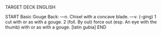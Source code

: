 TARGET DECK
ENGLISH

START
Basic
Gouge
Back: —n. Chisel with a concave blade. —v. (-ging) 1 cut with or as with a gouge. 2 (foll. By out) force out (esp. An eye with the thumb) with or as with a gouge. [latin gubia]
END
